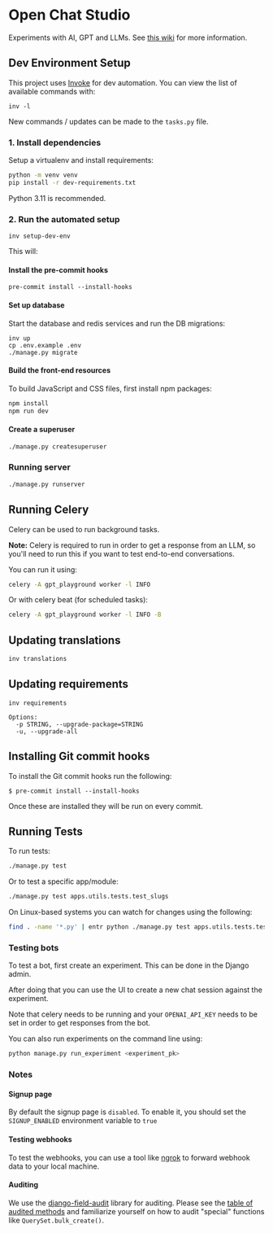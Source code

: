 # Open Chat Studio

Experiments with AI, GPT and LLMs. See [this wiki](https://github.com/dimagi/open-chat-studio/wiki) for more information.

## Dev Environment Setup

This project uses [Invoke](https://www.pyinvoke.org/) for dev automation. You can view the list of
available commands with:

```shell
inv -l
```

New commands / updates can be made to the `tasks.py` file.

### 1. Install dependencies
Setup a virtualenv and install requirements:

```bash
python -m venv venv
pip install -r dev-requirements.txt
```

Python 3.11 is recommended.

### 2. Run the automated setup

```shell
inv setup-dev-env
```

This will:

#### Install the pre-commit hooks

```shell
pre-commit install --install-hooks
```

#### Set up database

Start the database and redis services and run the DB migrations:

```
inv up
cp .env.example .env
./manage.py migrate
```

#### Build the front-end resources

To build JavaScript and CSS files, first install npm packages:

```bash
npm install
npm run dev
```

#### Create a superuser

```bash
./manage.py createsuperuser
```

### Running server

```bash
./manage.py runserver
```

## Running Celery

Celery can be used to run background tasks.

**Note:** Celery is required to run in order to get a response from an LLM, so you'll need to run this if you want to test end-to-end conversations.

You can run it using:

```bash
celery -A gpt_playground worker -l INFO
```

Or with celery beat (for scheduled tasks):

```bash
celery -A gpt_playground worker -l INFO -B
```

## Updating translations

```bash
inv translations
```

## Updating requirements

```shell
inv requirements

Options:
  -p STRING, --upgrade-package=STRING
  -u, --upgrade-all
```

## Installing Git commit hooks

To install the Git commit hooks run the following:

```shell
$ pre-commit install --install-hooks
```

Once these are installed they will be run on every commit.

## Running Tests

To run tests:

```bash
./manage.py test
```

Or to test a specific app/module:

```bash
./manage.py test apps.utils.tests.test_slugs
```

On Linux-based systems you can watch for changes using the following:

```bash
find . -name '*.py' | entr python ./manage.py test apps.utils.tests.test_slugs
```

### Testing bots

To test a bot, first create an experiment. This can be done in the Django admin.

After doing that you can use the UI to create a new chat session against the experiment.

Note that celery needs to be running and your `OPENAI_API_KEY` needs to be set in order to get responses from the bot.

You can also run experiments on the command line using:

```bash
python manage.py run_experiment <experiment_pk>
```

### Notes
#### Signup page
By default the signup page is `disabled`. To enable it, you should set the `SIGNUP_ENABLED` environment variable to `true`

#### Testing webhooks
To test the webhooks, you can use a tool like [ngrok](https://ngrok.com/docs/getting-started/) to forward webhook data to your local machine.

#### Auditing
We use the [django-field-audit](https://github.com/dimagi/django-field-audit) library for auditing. Please see the [table of audited methods](https://github.com/dimagi/django-field-audit#audited-db-write-operations) and familiarize yourself on how to audit "special" functions like `QuerySet.bulk_create()`.